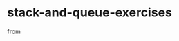 # stack-and-queue-exercises

from <script src="https://gist.github.com/Rosuav/a38b2a9923763845782cee3b9ae12fbe.js"></script>
